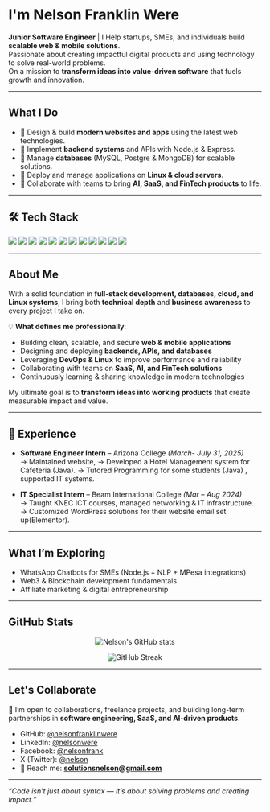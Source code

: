 # I'm Nelson Franklin Were

**Junior Software Engineer** | 
I Help startups, SMEs, and individuals build **scalable web & mobile solutions**.  
Passionate about creating impactful digital products and using technology to solve real-world problems.  
On a mission to **transform ideas into value-driven software** that fuels growth and innovation.  

---

##  What I Do
- 🔹 Design & build **modern websites and apps** using the latest web technologies.  
- 🔹 Implement **backend systems** and APIs with Node.js & Express.  
- 🔹 Manage **databases** (MySQL, Postgre & MongoDB) for scalable solutions.  
- 🔹 Deploy and manage applications on **Linux & cloud servers**.  
- 🔹 Collaborate with teams to bring **AI, SaaS, and FinTech products** to life.  

---

## 🛠️ Tech Stack

<p align="left">
  <img src="https://img.shields.io/badge/JavaScript-323330?style=for-the-badge&logo=javascript&logoColor=F7DF1E" />
  <img src="https://img.shields.io/badge/Node.js-43853D?style=for-the-badge&logo=node.js&logoColor=white" />
  <img src="https://img.shields.io/badge/Express.js-404D59?style=for-the-badge" />
  <img src="https://img.shields.io/badge/React-20232A?style=for-the-badge&logo=react&logoColor=61DAFB" />
  <img src="https://img.shields.io/badge/Bootstrap-563D7C?style=for-the-badge&logo=bootstrap&logoColor=white" />
  <img src="https://img.shields.io/badge/Linux-FCC624?style=for-the-badge&logo=linux&logoColor=black" />
  <img src="https://img.shields.io/badge/MySQL-4479A1?style=for-the-badge&logo=mysql&logoColor=white" />
  <img src="https://img.shields.io/badge/MongoDB-4EA94B?style=for-the-badge&logo=mongodb&logoColor=white" />
  <img src="https://img.shields.io/badge/Java-ED8B00?style=for-the-badge&logo=openjdk&logoColor=white" />
  <img src="https://img.shields.io/badge/Kotlin-0095D5?style=for-the-badge&logo=kotlin&logoColor=white" />
  <img src="https://img.shields.io/badge/Git-F05032?style=for-the-badge&logo=git&logoColor=white" />
  <img src="https://img.shields.io/badge/DevOps-0A0A0A?style=for-the-badge&logo=githubactions&logoColor=white" />
</p>

---

##  About Me  

With a solid foundation in **full-stack development, databases, cloud, and Linux systems**, I bring both **technical depth** and **business awareness** to every project I take on.  

💡 **What defines me professionally**:  
- Building clean, scalable, and secure **web & mobile applications**  
- Designing and deploying **backends, APIs, and databases**  
- Leveraging **DevOps & Linux** to improve performance and reliability  
- Collaborating with teams on **SaaS, AI, and FinTech solutions**  
- Continuously learning & sharing knowledge in modern technologies  

My ultimate goal is to **transform ideas into working products** that create measurable impact and value. 


---

## 💼 Experience  

- **Software Engineer Intern** – Arizona College *(March- July 31, 2025)*  
  → Maintained website,
  → Developed a Hotel Management system for Cafeteria (Java).
  → Tutored Programming for some students (Java)
  , supported IT systems.
  
- **IT Specialist Intern** – Beam International College *(Mar – Aug 2024)*  
  → Taught KNEC ICT courses, managed networking & IT infrastructure.
  → Customized WordPress solutions for their website email set up(Elementor). 

---

##  What I’m Exploring  

- WhatsApp Chatbots for SMEs (Node.js + NLP + MPesa integrations)  
- Web3 & Blockchain development fundamentals  
- Affiliate marketing & digital entrepreneurship  

---

##  GitHub Stats
<p align="center">
  <img src="https://github-readme-stats.vercel.app/api?username=Nelsonfrank516&show_icons=true&count_private=true&include_all_commits=true&theme=radical" alt="Nelson's GitHub stats" />
</p>

<p align="center">
  <img src="https://github-readme-streak-stats.herokuapp.com/?user=nelsonfrank516&theme=tokyonight" alt="GitHub Streak" />
</p>

---

##  Let's Collaborate
💼 I’m open to collaborations, freelance projects, and building long-term partnerships in **software engineering, SaaS, and AI-driven products**.  

- GitHub: [@nelsonfranklinwere](https://github.com/nelsonfranklinwere)  
- LinkedIn: [@nelsonwere](https://www.linkedin.com/in/nelson-w-a557272b4)
- Facebook: [@nelsonfrank](https://www.facebook.com/profile.php?id=100089972558754)
- X (Twitter): [@nelson](https://x.com/OchiengNe88651)
- 📩 Reach me: **solutionsnelson@gmail.com**  

---

 *“Code isn’t just about syntax — it’s about solving problems and creating impact.”*  
